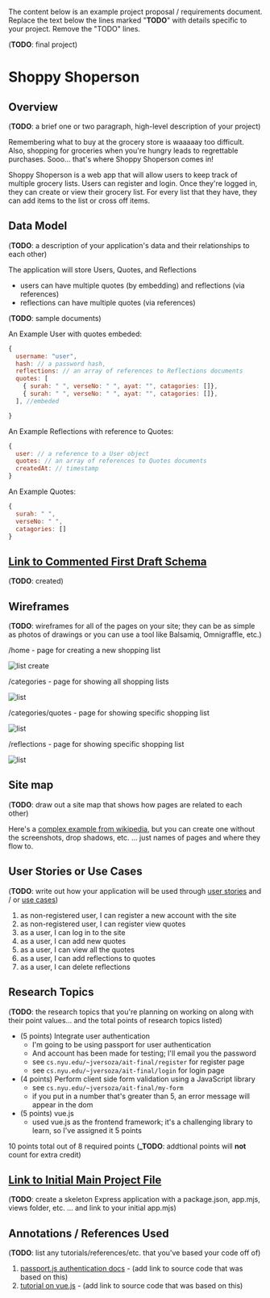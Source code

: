 The content below is an example project proposal / requirements document. Replace the text below the lines marked "**TODO**" with details specific to your project. Remove the "TODO" lines.

(**TODO**: final project)

# Shoppy Shoperson

## Overview

(**TODO**: a brief one or two paragraph, high-level description of your project)

Remembering what to buy at the grocery store is waaaaay too difficult. Also, shopping for groceries when you're hungry leads to regrettable purchases. Sooo... that's where Shoppy Shoperson comes in!

Shoppy Shoperson is a web app that will allow users to keep track of multiple grocery lists. Users can register and login. Once they're logged in, they can create or view their grocery list. For every list that they have, they can add items to the list or cross off items.

## Data Model

(**TODO**: a description of your application's data and their relationships to each other)

The application will store Users, Quotes, and Reflections

- users can have multiple quotes (by embedding) and reflections (via references)
- reflections can have multiple quotes (via references)

(**TODO**: sample documents)

An Example User with quotes embeded:

```javascript
{
  username: "user",
  hash: // a password hash,
  reflections: // an array of references to Reflections documents
  quotes: [
    { surah: " ", verseNo: " ", ayat: "", catagories: []},
    { surah: " ", verseNo: " ", ayat: "", catagories: []},
  ], //embeded

}
```

An Example Reflections with reference to Quotes:

```javascript
{
  user: // a reference to a User object
  quotes: // an array of references to Quotes documents
  createdAt: // timestamp
}
```

An Example Quotes:

```javascript
{
  surah: " ",
  verseNo: " ",
  catagories: []
}
```

## [Link to Commented First Draft Schema](db.mjs)

(**TODO**: created)

## Wireframes

(**TODO**: wireframes for all of the pages on your site; they can be as simple as photos of drawings or you can use a tool like Balsamiq, Omnigraffle, etc.)

/home - page for creating a new shopping list

![list create](documentation/list-create.png)

/categories - page for showing all shopping lists

![list](documentation/list.png)

/categories/quotes - page for showing specific shopping list

![list](documentation/list-slug.png)

/reflections - page for showing specific shopping list

![list](documentation/list-slug.png)

## Site map

(**TODO**: draw out a site map that shows how pages are related to each other)

Here's a [complex example from wikipedia](https://upload.wikimedia.org/wikipedia/commons/2/20/Sitemap_google.jpg), but you can create one without the screenshots, drop shadows, etc. ... just names of pages and where they flow to.

## User Stories or Use Cases

(**TODO**: write out how your application will be used through [user stories](http://en.wikipedia.org/wiki/User_story#Format) and / or [use cases](https://en.wikipedia.org/wiki/Use_case))

1. as non-registered user, I can register a new account with the site
2. as non-registered user, I can register view quotes
3. as a user, I can log in to the site
4. as a user, I can add new quotes
5. as a user, I can view all the quotes
6. as a user, I can add reflections to quotes
7. as a user, I can delete reflections

## Research Topics

(**TODO**: the research topics that you're planning on working on along with their point values... and the total points of research topics listed)

- (5 points) Integrate user authentication
  - I'm going to be using passport for user authentication
  - And account has been made for testing; I'll email you the password
  - see <code>cs.nyu.edu/~jversoza/ait-final/register</code> for register page
  - see <code>cs.nyu.edu/~jversoza/ait-final/login</code> for login page
- (4 points) Perform client side form validation using a JavaScript library
  - see <code>cs.nyu.edu/~jversoza/ait-final/my-form</code>
  - if you put in a number that's greater than 5, an error message will appear in the dom
- (5 points) vue.js
  - used vue.js as the frontend framework; it's a challenging library to learn, so I've assigned it 5 points

10 points total out of 8 required points (**\_TODO**: addtional points will **not** count for extra credit)

## [Link to Initial Main Project File](app.mjs)

(**TODO**: create a skeleton Express application with a package.json, app.mjs, views folder, etc. ... and link to your initial app.mjs)

## Annotations / References Used

(**TODO**: list any tutorials/references/etc. that you've based your code off of)

1. [passport.js authentication docs](http://passportjs.org/docs) - (add link to source code that was based on this)
2. [tutorial on vue.js](https://vuejs.org/v2/guide/) - (add link to source code that was based on this)
